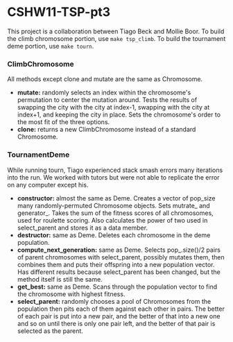 # CSHW11-TSP-pt3
This project is a collaboration between Tiago Beck and Mollie Boor. To build the climb chromosome portion, use ```make tsp_climb```. To build the tournament deme portion, use ```make tourn```.

### ClimbChromosome
All methods except clone and mutate are the same as Chromosome.
- **mutate:** randomly selects an index within the chromosome's permutation to center the mutation around. Tests the results of swapping the city with the city at index-1, swapping with the city at index+1, and keeping the city in place. Sets the chromosome's order to the most fit of the three options.
- **clone:** returns a new ClimbChromosome instead of a standard Chromosome.

### TournamentDeme
While running tourn, Tiago experienced stack smash errors many iterations into the run. We worked with tutors but were not able to replicate the error on any computer except his.
- **constructor:** almost the same as Deme. Creates a vector of pop_size many randomly-permuted Chromosome objects. Sets mutrate_ and generator_. Takes the sum of the fitness scores of all chromosomes, used for roulette scoring. Also calculates the power of two used in select_parent and stores it as a data member.
- **destructor:** same as Deme. Deletes each chromosome in the deme population.
- **compute_next_generation:** same as Deme. Selects pop_.size()/2 pairs of parent chromosomes with select_parent, possibly mutates them, then combines them and puts their offspring into a new population vector. Has different results because select_parent has been changed, but the method itself is still the same.
- **get_best:** same as Deme. Scans through the population vector to find the chromosome with highest fitness. 
- **select_parent:** randomly chooses a pool of Chromosomes from the population then pits each of them against each other in pairs. The better of each pair is put into a new pair, and the better of that into a new one and so on until there is only one pair left, and the better of that pair is selected as the parent.
